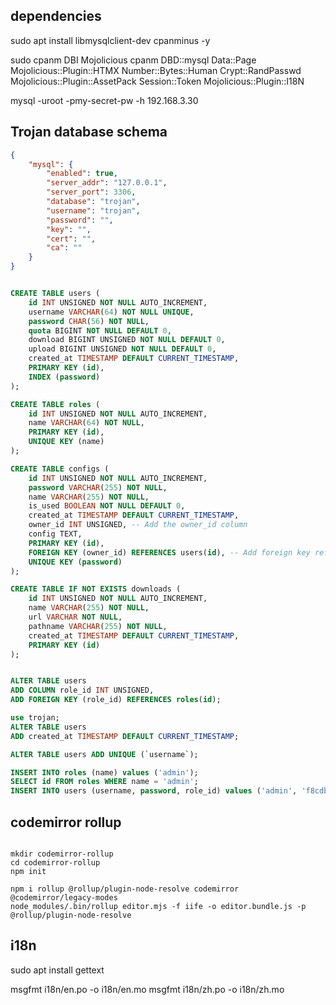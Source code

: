 ## dependencies


sudo apt install libmysqlclient-dev cpanminus -y

sudo cpanm DBI Mojolicious cpanm DBD::mysql Data::Page Mojolicious::Plugin::HTMX Number::Bytes::Human Crypt::RandPasswd Mojolicious::Plugin::AssetPack Session::Token Mojolicious::Plugin::I18N

mysql -uroot -pmy-secret-pw -h 192.168.3.30


## Trojan database schema

```json
{
	"mysql": {
		"enabled": true,
		"server_addr": "127.0.0.1",
		"server_port": 3306,
		"database": "trojan",
		"username": "trojan",
		"password": "",
		"key": "",
		"cert": "",
		"ca": ""
	}
}
```

```sql

CREATE TABLE users (
    id INT UNSIGNED NOT NULL AUTO_INCREMENT,
    username VARCHAR(64) NOT NULL UNIQUE,
    password CHAR(56) NOT NULL,
    quota BIGINT NOT NULL DEFAULT 0,
    download BIGINT UNSIGNED NOT NULL DEFAULT 0,
    upload BIGINT UNSIGNED NOT NULL DEFAULT 0,
    created_at TIMESTAMP DEFAULT CURRENT_TIMESTAMP,
    PRIMARY KEY (id),
    INDEX (password)
);

CREATE TABLE roles (
    id INT UNSIGNED NOT NULL AUTO_INCREMENT,
    name VARCHAR(64) NOT NULL,
    PRIMARY KEY (id),
    UNIQUE KEY (name)
);

CREATE TABLE configs (
    id INT UNSIGNED NOT NULL AUTO_INCREMENT,
    password VARCHAR(255) NOT NULL,
    name VARCHAR(255) NOT NULL,
    is_used BOOLEAN NOT NULL DEFAULT 0,
    created_at TIMESTAMP DEFAULT CURRENT_TIMESTAMP,
	owner_id INT UNSIGNED, -- Add the owner_id column
    config TEXT,
    PRIMARY KEY (id),
	FOREIGN KEY (owner_id) REFERENCES users(id), -- Add foreign key reference
    UNIQUE KEY (password)
);

CREATE TABLE IF NOT EXISTS downloads (
    id INT UNSIGNED NOT NULL AUTO_INCREMENT,
    name VARCHAR(255) NOT NULL,
    url VARCHAR NOT NULL,
    pathname VARCHAR(255) NOT NULL,
    created_at TIMESTAMP DEFAULT CURRENT_TIMESTAMP,
    PRIMARY KEY (id)
);


ALTER TABLE users
ADD COLUMN role_id INT UNSIGNED,
ADD FOREIGN KEY (role_id) REFERENCES roles(id);


```

```sql
use trojan;
ALTER TABLE users
ADD created_at TIMESTAMP DEFAULT CURRENT_TIMESTAMP;

ALTER TABLE users ADD UNIQUE (`username`);

INSERT INTO roles (name) values ('admin');
SELECT id FROM roles WHERE name = 'admin';
INSERT INTO users (username, password, role_id) values ('admin', 'f8cdb04495ded47615258f9dc6a3f4707fd2405434fefc3cbf4ef4e6', 1);
```

## codemirror rollup
```shell

mkdir codemirror-rollup
cd codemirror-rollup
npm init

npm i rollup @rollup/plugin-node-resolve codemirror @codemirror/legacy-modes
node_modules/.bin/rollup editor.mjs -f iife -o editor.bundle.js -p @rollup/plugin-node-resolve

```

## i18n

sudo apt install gettext

msgfmt i18n/en.po -o i18n/en.mo
msgfmt i18n/zh.po -o i18n/zh.mo
